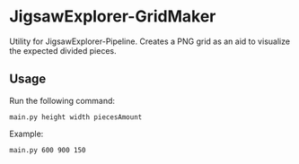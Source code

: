 # JigsawExplorer-GridMaker
Utility for JigsawExplorer-Pipeline. Creates a PNG grid as an aid to visualize the expected divided pieces.

Usage
------

Run the following command:

    main.py height width piecesAmount
    
Example:

    main.py 600 900 150

